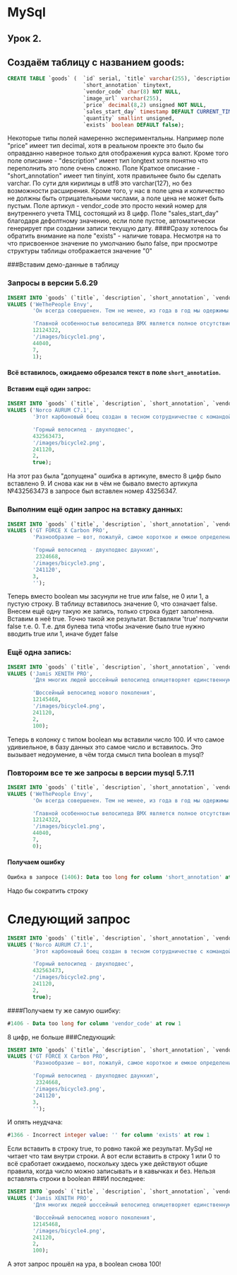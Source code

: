 # MySql

## Урок 2.

## Создаём таблицу c названием goods:

```sql
CREATE TABLE `goods` (  `id` serial, `title` varchar(255), `description` longtext, 
                        `short_annotation` tinytext, 
                        `vendor_code` char(8) NOT NULL, 
                        `image_url` varchar(255), 
                        `price` decimal(8,2) unsigned NOT NULL,
                        `sales_start_day` timestamp DEFAULT CURRENT_TIMESTAMP,
                        `quantity` smallint unsigned, 
                        `exists` boolean DEFAULT false);
```
Некоторые типы полей намеренно экспериментальны. Например поле "price" имеет тип decimal, хотя в реальном проекте это было бы оправданно наверное только для отображения курса валют.
 Кроме того поле описание - "description" имеет тип longtext хотя понятно что переполнить это поле очень сложно. Поле Краткое описание - "short_annotation" имеет тип tinyint, хотя
 правильнее было бы сделать varchar. По сути для кирилицы в utf8 это varchar(127), но без возможности расширения.
  Кроме того, у нас в поле цена и количество не должны быть отрицательными числами, а поле цена не может быть пустым.
  Поле артикул - vendor_code это просто некий номер для внутреннего учета ТМЦ, состоящий из 8 цифр.
  Поле "sales_start_day" благодаря дефолтному значению, если поле пустое, автоматически генерирует при создании записи текущую
  дату.
####Сразу хотелось бы обратить внимание на поле "exists" - наличие товара. Несмотря на то что присвоенное значение по умолчанию было false, при просмотре структуры таблицы отображается значение "0"

###Вставим демо-данные в таблицу
### Запросы в версии 5.6.29
```sql
INSERT INTO `goods` (`title`, `description`, `short_annotation`, `vendor_code`, `image_url`, `price`, `quantity`, `exists`)
VALUES ('WeThePeople Envy', 
        'Он всегда совершенен. Тем не менее, из года в год мы одержимы желанием сделать его ещё лучше, байком мечты любого райдера, желающего кататься как Про. Его рама и вилка, выполненные на 100% из 4130 Sanco, получившие термообработку и захватывающий дух дизайн Black Titan. Гармоничное дополнение в виде россыпи украшающих фреймсет компонентов Eclat, включая жирные покрышки Stevie Churchill Signature и шатуны Aeon, готовые крошить бетон. Трепетное внимание к деталям выражено и в наличие втулок Blind, за качество которых ручается сам Shane Weston. Зверь, вызывающий зависть, стал ещё лучше.', 

        'Главной особенностью велосипеда BMX является полное отсутствие подвески и наличие всего лишь одной передачи. В остальном же вариации могут быть разными. Еще одно, не менее важное отличие - очень маленький вес, в пределах 11 кг.', 
        12124322,
        '/images/bicycle1.png', 
        44040,
        7,
        1);
```
#### Всё вставилось, ожидаемо обрезался текст в поле `short_annotation`.

#### Вставим ещё один запрос:
```sql
INSERT INTO `goods` (`title`, `description`, `short_annotation`, `vendor_code`, `image_url`, `price`, `quantity`, `exists`)
VALUES ('Norco AURUM C7.1',
        'Этот карбоновый боец создан в тесном сотрудничестве с командой Norco Factory Racing и проверен в гонках Кубка мира по даунхиллу. Технология изменения размеров рамы Gravity Tune позволяет райдеру найти идеальную посадку и правильно распределять вес тела. Колеса 650B пришли в скоростной спуск всерьез и надолго, а вместе с ними вы получаете дополнительное сцепление в поворотах и меньше тряски на неровностях. Трансмиссия X0 DH на 7 скоростей и карбоновые шатуны от Sram существенно облегчают байк, а руль Race Face из углеволокна шириной 800 мм делает управление легким и точным в любых условиях.',

        'Горный велосипед - двухподвес',
        432563473,
        '/images/bicycle2.png',
        241120,
        2,
        true);
```
На этот раз была "допущена" ошибка в артикуле, вместо 8 цифр было вставлено 9. И снова как ни в чём не бывало вместо артикула
№432563473 в запросе был вставлен номер 43256347.

### Выполним ещё один запрос на вставку данных:
```sql
INSERT INTO `goods` (`title`, `description`, `short_annotation`, `vendor_code`, `image_url`, `price`, `quantity`, `exists`)
VALUES ('GT FORCE X Carbon PRO',
        'Разнообразие – вот, пожалуй, самое короткое и емкое определение All Mountain. Любой из Force проведет вас везде, где только может проехать велосипед, и бережно вернет домой. А флагман линейки Force X Carbon Pro сделает это с необычайными легкостью и изяществом. Полностью карбоновая рама с подвеской A.O.S. 150 миллиметров, колеса 27.5 дюймов, элитный набор компонентов - всё в этом байке нацелено на то, что вы проведете в седле весь день, покорите новые вершины, насладитесь длинными спусками, а когда вернетесь домой – будете с улыбкой вспоминать прошедший день и планировать новые приключения.',

        'Горный велосипед - двухподвес даунхил',
         2324668,
        '/images/bicycle3.png',
        '241120',
        3,
        '');
```
Теперь вместо boolean мы засунули не true или false, не 0 или 1, а пустую строку. В таблицу вставилось значение 0, что означает false.
Внесем ещё одну такую же запись, только строка будет заполнена. Вставим в неё true. Точно такой же результат. Вставляли 'true'
получили false т.е. 0. Т.е. для булева типа чтобы значение было true нужно вводить true или 1, иначе будет false
### Ещё одна запись:
```sql
INSERT INTO `goods` (`title`, `description`, `short_annotation`, `vendor_code`, `image_url`, `price`, `quantity`, `exists`)
VALUES ('Jamis XENITH PRO',
        'Для многих людей шоссейный велосипед олицетворяет единственную правильную сущность двухколесной машины. Именно для таких людей Jamis из года в год совершенствует свою шоссейную линейку, и эта модель весом 7,2 кг отвечает самым высоким требованиям любителей гонок по асфальту. Полностью карбоновая рама и вилка, а также оборудование Sram Force22 позволят не только тренироваться с максимальной эффективностью, но и бороться за победу в соревнованиях.',

        'Шоссейный велосипед нового поколения',
        12145468,
        '/images/bicycle4.png',
        241120,
        2,
        100);
```
Теперь в колонку с типом boolean мы вставили число 100. И что самое удивиельное, в базу данных это самое число и вставилось.
Это вызывает недоумение, в чём тогда смысл типа boolean в mysql?
### Повтороим все те же запросы в версии mysql 5.7.11
```sql
INSERT INTO `goods` (`title`, `description`, `short_annotation`, `vendor_code`, `image_url`, `price`, `quantity`, `exists`)
VALUES ('WeThePeople Envy', 
        'Он всегда совершенен. Тем не менее, из года в год мы одержимы желанием сделать его ещё лучше, байком мечты любого райдера, желающего кататься как Про. Его рама и вилка, выполненные на 100% из 4130 Sanco, получившие термообработку и захватывающий дух дизайн Black Titan. Гармоничное дополнение в виде россыпи украшающих фреймсет компонентов Eclat, включая жирные покрышки Stevie Churchill Signature и шатуны Aeon, готовые крошить бетон. Трепетное внимание к деталям выражено и в наличие втулок Blind, за качество которых ручается сам Shane Weston. Зверь, вызывающий зависть, стал ещё лучше.', 

        'Главной особенностью велосипеда BMX является полное отсутствие подвески и наличие всего лишь одной передачи. В остальном же вариации могут быть разными. Еще одно, не менее важное отличие - очень маленький вес, в пределах 11 кг.', 
        12124322,
        '/images/bicycle1.png', 
        44040,
        7,
        0);
```
#### Получаем ошибку
```sql
Ошибка в запросe (1406): Data too long for column 'short_annotation' at row 1
```
Надо бы сократить строку
# Следующий запрос
```sql
INSERT INTO `goods` (`title`, `description`, `short_annotation`, `vendor_code`, `image_url`, `price`, `quantity`, `exists`)
VALUES ('Norco AURUM C7.1',
        'Этот карбоновый боец создан в тесном сотрудничестве с командой Norco Factory Racing и проверен в гонках Кубка мира по даунхиллу. Технология изменения размеров рамы Gravity Tune позволяет райдеру найти идеальную посадку и правильно распределять вес тела. Колеса 650B пришли в скоростной спуск всерьез и надолго, а вместе с ними вы получаете дополнительное сцепление в поворотах и меньше тряски на неровностях. Трансмиссия X0 DH на 7 скоростей и карбоновые шатуны от Sram существенно облегчают байк, а руль Race Face из углеволокна шириной 800 мм делает управление легким и точным в любых условиях.',

        'Горный велосипед - двухподвес',
        432563473,
        '/images/bicycle2.png',
        241120,
        2,
        true);
```
####Получаем ту же самую ошибку:
```sql
#1406 - Data too long for column 'vendor_code' at row 1
```
8 цифр, не больше
###Следующий:
```sql
INSERT INTO `goods` (`title`, `description`, `short_annotation`, `vendor_code`, `image_url`, `price`, `quantity`, `exists`)
VALUES ('GT FORCE X Carbon PRO',
        'Разнообразие – вот, пожалуй, самое короткое и емкое определение All Mountain. Любой из Force проведет вас везде, где только может проехать велосипед, и бережно вернет домой. А флагман линейки Force X Carbon Pro сделает это с необычайными легкостью и изяществом. Полностью карбоновая рама с подвеской A.O.S. 150 миллиметров, колеса 27.5 дюймов, элитный набор компонентов - всё в этом байке нацелено на то, что вы проведете в седле весь день, покорите новые вершины, насладитесь длинными спусками, а когда вернетесь домой – будете с улыбкой вспоминать прошедший день и планировать новые приключения.',

        'Горный велосипед - двухподвес даунхил',
         2324668,
        '/images/bicycle3.png',
        '241120',
        3,
        '');
```
И опять неудчача:
```sql
#1366 - Incorrect integer value: '' for column 'exists' at row 1
```
Если вставить в строку true, то ровно такой же результат. MySql не читает что там внутри строки. А вот если вставить в строку
1 или 0 то всё сработает ожидаемо, поскольку здесь уже действуют общие правила, когда число можно записывать и в кавычках и без.
Нельзя вставлять строки в boolean
###И последнее:
```sql
INSERT INTO `goods` (`title`, `description`, `short_annotation`, `vendor_code`, `image_url`, `price`, `quantity`, `exists`)
VALUES ('Jamis XENITH PRO',
        'Для многих людей шоссейный велосипед олицетворяет единственную правильную сущность двухколесной машины. Именно для таких людей Jamis из года в год совершенствует свою шоссейную линейку, и эта модель весом 7,2 кг отвечает самым высоким требованиям любителей гонок по асфальту. Полностью карбоновая рама и вилка, а также оборудование Sram Force22 позволят не только тренироваться с максимальной эффективностью, но и бороться за победу в соревнованиях.',

        'Шоссейный велосипед нового поколения',
        12145468,
        '/images/bicycle4.png',
        241120,
        2,
        100);
```
А этот запрос прошёл на ура, в boolean снова 100!